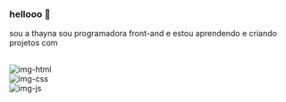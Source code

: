 ### hellooo :purple_heart:

sou a thayna sou programadora front-and e estou aprendendo e criando projetos com

<br><img src="https://img.shields.io/badge/HTML5-E34F26?style=for-the-badge&logo=html5&logoColor=white" alt="img-html">
 <br><img src="https://img.shields.io/badge/CSS3-1572B6?style=for-the-badge&logo=css3&logoColor=white" alt="img-css">
 <br><img src="https://img.shields.io/badge/JavaScript-F7DF1E?style=for-the-badge&logo=javascript&logoColor=black" alt="img-js">
